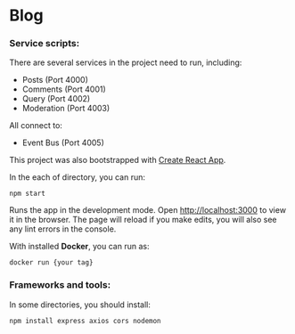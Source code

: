 # Blog

### Service scripts:

There are several services in the project need to run, including:
* Posts (Port 4000)
* Comments (Port 4001)
* Query (Port 4002)
* Moderation (Port 4003)

All connect to:

* Event Bus (Port 4005)

This project was also bootstrapped with [Create React App](https://github.com/facebook/create-react-app).

In the each of directory, you can run:

`npm start`

Runs the app in the development mode. Open [http://localhost:3000](http://localhost:3000) to view it in the browser.
The page will reload if you make edits, you will also see any lint errors in the console.

With installed **Docker**, you can run as:

`docker run {your tag}`

### Frameworks and tools:

In some directories, you should install:

`npm install express axios cors nodemon`
